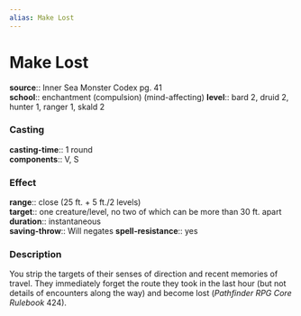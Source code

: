 ```yaml
---
alias: Make Lost
---
```


# Make Lost 

**source**:: Inner Sea Monster Codex pg. 41  
**school**:: enchantment (compulsion) (mind-affecting)
**level**:: bard 2, druid 2, hunter 1, ranger 1, skald 2

### Casting 

**casting-time**:: 1 round  
**components**:: V, S

### Effect 

**range**:: close (25 ft. + 5 ft./2 levels)  
**target**:: one creature/level, no two of which can be more than 30 ft. apart  
**duration**:: instantaneous  
**saving-throw**:: Will negates
**spell-resistance**:: yes

### Description 

You strip the targets of their senses of direction and recent memories of travel. They immediately forget the route they took in the last hour (but not details of encounters along the way) and become lost (*Pathfinder RPG Core Rulebook* 424).
